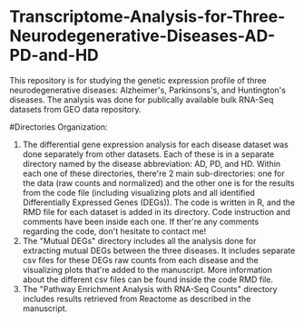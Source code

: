 # Transcriptome-Analysis-for-Three-Neurodegenerative-Diseases-AD-PD-and-HD

This repository is for studying the genetic expression profile of three neurodegenerative diseases: Alzheimer's, Parkinsons's, and Huntington's diseases. The analysis was done for publically available bulk RNA-Seq datasets from GEO data repository. 


#Directories Organization:
1. The differential gene expression analysis for each disease dataset was done separately from other datasets. Each of these is in a separate directory named by the disease abbreviation: AD, PD, and HD. Within each one of these directories, there're 2 main sub-directories: one for the data (raw counts and normalized) and the other one is for the results from the code file (including visualizing plots and all identified Differentially Expressed Genes (DEGs)). The code is written in R, and the RMD file for each dataset is added in its directory. Code instruction and comments have been inside each one. If ther're any comments regarding the code, don't hesitate to contact me!
2. The "Mutual DEGs" directory includes all the analysis done for extracting mutual DEGs between the three diseases. It includes separate csv files for these DEGs raw counts from each disease and the visualizing plots that're added to the manuscript. More information about the different csv files can be found inside the code RMD file. 
3. The "Pathway Enrichment Analysis with RNA-Seq Counts" directory includes results retrieved from Reactome as described in the manuscript.

